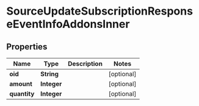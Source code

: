 

# SourceUpdateSubscriptionResponseEventInfoAddonsInner


## Properties

| Name | Type | Description | Notes |
|------------ | ------------- | ------------- | -------------|
|**oid** | **String** |  |  [optional] |
|**amount** | **Integer** |  |  [optional] |
|**quantity** | **Integer** |  |  [optional] |



